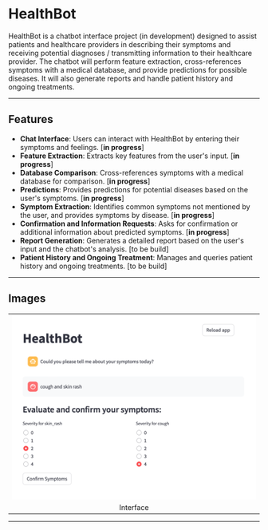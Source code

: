 # HealthBot

HealthBot is a chatbot interface project (in development) designed to assist patients and healthcare providers in describing their symptoms and receiving potential diagnoses / transmitting information to their healthcare provider. 
The chatbot will perform feature extraction, cross-references symptoms with a medical database, and provide predictions for possible diseases. It will also generate reports and handle patient history and ongoing treatments.

---
## Features

- **Chat Interface**: Users can interact with HealthBot by entering their symptoms and feelings. [**in progress**]
- **Feature Extraction**: Extracts key features from the user's input. [**in progress**]
- **Database Comparison**: Cross-references symptoms with a medical database for comparison. [**in progress**]
- **Predictions**: Provides predictions for potential diseases based on the user's symptoms. [**in progress**]
- **Symptom Extraction**: Identifies common symptoms not mentioned by the user, and provides symptoms by disease. [**in progress**]
- **Confirmation and Information Requests**: Asks for confirmation or additional information about predicted symptoms. [**in progress**]
- **Report Generation**: Generates a detailed report based on the user's input and the chatbot's analysis. [to be build]
- **Patient History and Ongoing Treatment**: Manages and queries patient history and ongoing treatments. [to be build]

---
## Images

<table>
  <tr>
    <td align="top"><img src="test_images/interface_dev_1.png" alt="Interface" width="800"></td>
  </tr>
  <tr>
    <td align="center">Interface</td>
  </tr>
</table>

---
